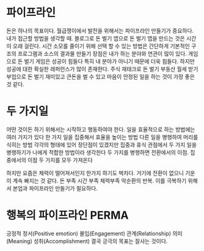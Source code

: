 # 파이프라인

돈은 하나의 목표이다.
월급쟁이에서 발전을 위해서는 파이프라인 만들기가 중요하다.
내가 접근할 방법을 생각할 때.
블로그로 돈 벌기
앱으로 돈 벌기
앱을 만드는 것은 시간이 오래 걸린다.
시간 소모를 줄이기 위해 선택 할 수 있는 방법은 간단하게 기본적인 구조의 프로그램과 소스의 결과물 만들기
장점은 내가 하는 분야와 연관이 많이 있다.
게임으로 돈 벌기
게임은 성공이 힘들다 특히 내 분야가 아니기 때문에 더욱 힘들다.
하지만 성공에 대한 확실한 레퍼런스가 많이 존재한다.
주식 재태크로 돈 벌기
부동산 월세 받기
부업으로 돈 벌기
재미있고 큰돈을 벌 수 있고 마음이 안정된 일을 하는 것이 가장 좋은 것 같다.

# 두 가지일

어떤 것이든 하기 위해서는 시작하고 행동하여야 한다.
일을 효율적으로 하는 방법에는 여러 가지가 있다
한 가지 일을 집중해서 효율을 높이는 방법
다른 일을 병행하여 머리를 식히는 방법
각각의 형태에 있어 장단점이 있겠지만 집중과 휴식 관점에서 두 가지 일을 병행하기가 나에게 적합한 방법이라 생각한다
두 가지를 병행하면 전환에서의 이점. 집중에서의 이점 두 가지를 모두 가져온다

하지만 요즘은 체력이 떨어져서인지 한가지 하기도 벅차다.
거기에 전환이 없으니 기운이 계속 빠지는 것 같다.
돈 부족 시간 부족 체력부족 악순환의 반복.
이를 극복하기 위해서 본업과 파이프라인 만들기가 필요하다.

# 행복의 파이프라인 PERMA

긍정적 정서(Positive emotion)
몰입(Engagement)
관계(Relationship)
의미(Meaning)
성취(Accomplishment)
결국 긍극의 목표는 잘사는 것이다.

